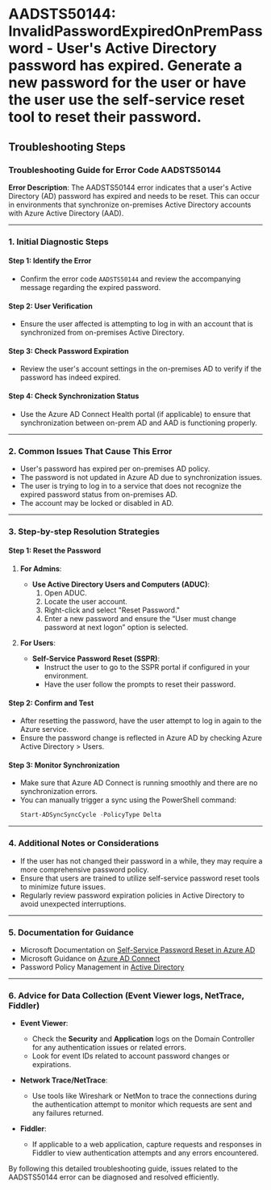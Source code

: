 
# AADSTS50144: InvalidPasswordExpiredOnPremPassword - User's Active Directory password has expired. Generate a new password for the user or have the user use the self-service reset tool to reset their password.


## Troubleshooting Steps
### Troubleshooting Guide for Error Code AADSTS50144

**Error Description**: 
The AADSTS50144 error indicates that a user's Active Directory (AD) password has expired and needs to be reset. This can occur in environments that synchronize on-premises Active Directory accounts with Azure Active Directory (AAD).

---

### 1. Initial Diagnostic Steps

#### Step 1: Identify the Error
- Confirm the error code `AADSTS50144` and review the accompanying message regarding the expired password.
  
#### Step 2: User Verification
- Ensure the user affected is attempting to log in with an account that is synchronized from on-premises Active Directory.

#### Step 3: Check Password Expiration
- Review the user's account settings in the on-premises AD to verify if the password has indeed expired.

#### Step 4: Check Synchronization Status
- Use the Azure AD Connect Health portal (if applicable) to ensure that synchronization between on-prem AD and AAD is functioning properly.

---

### 2. Common Issues That Cause This Error

- User's password has expired per on-premises AD policy.
- The password is not updated in Azure AD due to synchronization issues.
- The user is trying to log in to a service that does not recognize the expired password status from on-premises AD.
- The account may be locked or disabled in AD.
  
---

### 3. Step-by-step Resolution Strategies

#### Step 1: Reset the Password
1. **For Admins**:
   - **Use Active Directory Users and Computers (ADUC)**:
     1. Open ADUC.
     2. Locate the user account.
     3. Right-click and select "Reset Password."
     4. Enter a new password and ensure the “User must change password at next logon” option is selected.

2. **For Users**:
   - **Self-Service Password Reset (SSPR)**:
     - Instruct the user to go to the SSPR portal if configured in your environment.
     - Have the user follow the prompts to reset their password.

#### Step 2: Confirm and Test
- After resetting the password, have the user attempt to log in again to the Azure service.
- Ensure the password change is reflected in Azure AD by checking Azure Active Directory > Users.

#### Step 3: Monitor Synchronization
- Make sure that Azure AD Connect is running smoothly and there are no synchronization errors.
- You can manually trigger a sync using the PowerShell command:
  ```powershell
  Start-ADSyncSyncCycle -PolicyType Delta
  ```

---

### 4. Additional Notes or Considerations

- If the user has not changed their password in a while, they may require a more comprehensive password policy.
- Ensure that users are trained to utilize self-service password reset tools to minimize future issues.
- Regularly review password expiration policies in Active Directory to avoid unexpected interruptions.

---

### 5. Documentation for Guidance

- Microsoft Documentation on [Self-Service Password Reset in Azure AD](https://docs.microsoft.com/en-us/azure/active-directory/authentication/howto-reset-password)
- Microsoft Guidance on [Azure AD Connect](https://docs.microsoft.com/en-us/azure/active-directory/hybrid/deploy/whatis)
- Password Policy Management in [Active Directory](https://docs.microsoft.com/en-us/windows-server/security/windows-security-baselines/password-policy)

---

### 6. Advice for Data Collection (Event Viewer logs, NetTrace, Fiddler)

- **Event Viewer**:
  - Check the **Security** and **Application** logs on the Domain Controller for any authentication issues or related errors.
  - Look for event IDs related to account password changes or expirations.

- **Network Trace/NetTrace**:
  - Use tools like Wireshark or NetMon to trace the connections during the authentication attempt to monitor which requests are sent and any failures returned.

- **Fiddler**:
  - If applicable to a web application, capture requests and responses in Fiddler to view authentication attempts and any errors encountered.
  
By following this detailed troubleshooting guide, issues related to the AADSTS50144 error can be diagnosed and resolved efficiently.
